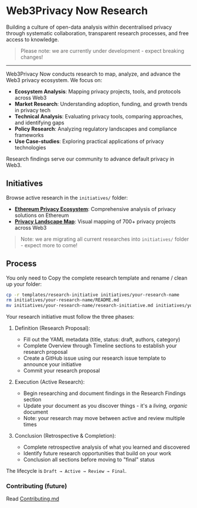 # Web3Privacy Now Research

Building a culture of open-data analysis within decentralised privacy through systematic collaboration, transparent research processes, and free access to knowledge.
> Please note: we are currently under development - expect breaking changes!

---

Web3Privacy Now conducts research to map, analyze, and advance the Web3 privacy ecosystem. We focus on:

- **Ecosystem Analysis**: Mapping privacy projects, tools, and protocols across Web3
- **Market Research**: Understanding adoption, funding, and growth trends in privacy tech
- **Technical Analysis**: Evaluating privacy tools, comparing approaches, and identifying gaps
- **Policy Research**: Analyzing regulatory landscapes and compliance frameworks
- **Use Case-studies**: Exploring practical applications of privacy technologies

Research findings serve our community to advance default privacy in Web3.

## Initiatives

Browse active research in the `initiatives/` folder:

- **[Ethereum Privacy Ecosystem](initiatives/ethereum-privacy-ecosystem/)**: Comprehensive analysis of privacy solutions on Ethereum
- **[Privacy Landscape Map](initiatives/privacy-landscape-map/)**: Visual mapping of 700+ privacy projects across Web3

> Note: we are migrating all current researches into `initiatives/` folder - expect more to come!

## Process

You only need to Copy the complete research template and rename / clean up your folder:
```bash
cp -r templates/research-initiative initiatives/your-research-name
rm initiatives/your-research-name/README.md
mv initiatives/your-research-name/research-initiative.md initiatives/your-research-name/your-research-name.md
```

Your research initiative must follow the three phases:

1. Definition (Research Proposal):
   - Fill out the YAML metadata (title, status: draft, authors, category)
   - Complete Overview through Timeline sections to establish your research proposal
   - Create a GitHub issue using our research issue template to announce your initiative
   - Commit your research proposal

2. Execution (Active Research):
   - Begin researching and document findings in the Research Findings section
   - Update your document as you discover things - it's a _living, organic_ document
   - Note: your research may move between active and review multiple times

3. Conclusion (Retrospective & Completion):
   - Complete retrospective analysis of what you learned and discovered
   - Identify future research opportunities that build on your work
   - Conclusion all sections before moving to "final" status

The lifecycle is `Draft → Active → Review → Final`.

### Contributing (future)

Read [Contributing.md](https://github.com/web3privacy/research/blob/get/structure/CONTRIBUTING.md)

